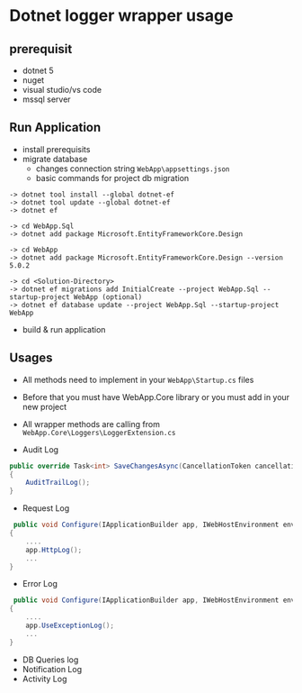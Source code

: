 # Dotnet logger wrapper usage

## prerequisit
- dotnet 5
- nuget
- visual studio/vs code
- mssql server

## Run Application
- install prerequisits
- migrate database 
  - changes connection string `WebApp\appsettings.json`
  - basic commands for project db migration
```
-> dotnet tool install --global dotnet-ef
-> dotnet tool update --global dotnet-ef
-> dotnet ef

-> cd WebApp.Sql
-> dotnet add package Microsoft.EntityFrameworkCore.Design

-> cd WebApp
-> dotnet add package Microsoft.EntityFrameworkCore.Design --version 5.0.2

-> cd <Solution-Directory>
-> dotnet ef migrations add InitialCreate --project WebApp.Sql --startup-project WebApp (optional)
-> dotnet ef database update --project WebApp.Sql --startup-project WebApp
```
- build & run application

## Usages
- All methods need to implement in your `WebApp\Startup.cs` files
- Before that you must have WebApp.Core library or you must add in your new project
- All wrapper methods are calling from `WebApp.Core\Loggers\LoggerExtension.cs`

- Audit Log
```cs
public override Task<int> SaveChangesAsync(CancellationToken cancellationToken = default)
{
    AuditTrailLog();
}
```
- Request Log
```cs
 public void Configure(IApplicationBuilder app, IWebHostEnvironment env)
{
    ....
    app.HttpLog();
    ...
}
```
- Error Log
```cs
 public void Configure(IApplicationBuilder app, IWebHostEnvironment env)
{
    ....
    app.UseExceptionLog();
    ...
}
```
- DB Queries log
- Notification Log
- Activity Log



